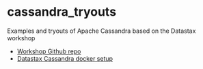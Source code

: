 # cassandra_tryouts
Examples and tryouts of Apache Cassandra  based on the Datastax workshop

* [Workshop Github repo](https://github.com/DataStax-Academy/cassandra-workshop-series)
* [Datastax Cassandra docker setup](https://github.com/jeffreyscarpenter/dse-docker-project-template)

